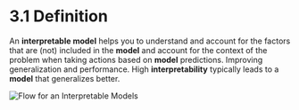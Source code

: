# 3.1 Definition

An **interpretable model** helps you to understand and account for the factors that are \(not\) included in the **model** and account for the context of the problem when taking actions based on **model** predictions. Improving generalization and performance. High **interpretability** typically leads to a **model** that generalizes better.

![Flow for an Interpretable Models](../.gitbook/assets/image%20%287%29.png)

